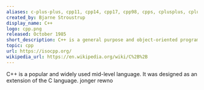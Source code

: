 ```yaml
---
aliases: c-plus-plus, cpp11, cpp14, cpp17, cpp98, cpps, cplusplus, cplusplus-11
created_by: Bjarne Stroustrup
display_name: C++
logo: cpp.png
released: October 1985
short_description: C++ is a general purpose and object-oriented programming language.
topic: cpp
url: https://isocpp.org/
wikipedia_url: https://en.wikipedia.org/wiki/C%2B%2B
---
```

C++ is a popular and widely used mid-level language. It was designed as an extension of the C language.
jonger rewno
